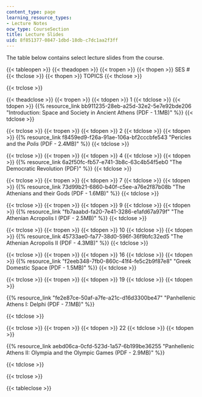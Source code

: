 ```yaml
---
content_type: page
learning_resource_types:
- Lecture Notes
ocw_type: CourseSection
title: Lecture Slides
uid: 8f851377-0847-1dbd-18db-c7dc1aa2f3ff
---
```


The table below contains select lecture slides from the course.

{{< tableopen >}}
{{< theadopen >}}
{{< tropen >}}
{{< thopen >}}
SES #
{{< thclose >}}
{{< thopen >}}
TOPICS
{{< thclose >}}

{{< trclose >}}

{{< theadclose >}}
{{< tropen >}}
{{< tdopen >}}
1
{{< tdclose >}}
{{< tdopen >}}
{{% resource_link bb911235-28eb-a25d-32e2-5e7e92bde206 "Introduction: Space and Society in Ancient Athens (PDF - 1.1MB)" %}}
{{< tdclose >}}

{{< trclose >}}
{{< tropen >}}
{{< tdopen >}}
2
{{< tdclose >}}
{{< tdopen >}}
{{% resource_link f8459ed9-f26a-91ae-106a-bf2cccbfe543 "Pericles and the _Polis_ (PDF - 2.4MB)" %}}
{{< tdclose >}}

{{< trclose >}}
{{< tropen >}}
{{< tdopen >}}
4
{{< tdclose >}}
{{< tdopen >}}
{{% resource_link 6a2f50fc-fb57-e741-3b8c-63c4b54f5eb0 "The Democratic Revolution (PDF)" %}}
{{< tdclose >}}

{{< trclose >}}
{{< tropen >}}
{{< tdopen >}}
7
{{< tdclose >}}
{{< tdopen >}}
{{% resource_link 73d99b21-6860-b40f-c5ee-a76e2f87b08b "The Athenians and their Gods (PDF - 1.6MB)" %}}
{{< tdclose >}}

{{< trclose >}}
{{< tropen >}}
{{< tdopen >}}
9
{{< tdclose >}}
{{< tdopen >}}
{{% resource_link "fb7aaabd-fa20-7e41-3286-e1afd67a979f" "The Athenian Acropolis I (PDF - 2.5MB)" %}}
{{< tdclose >}}

{{< trclose >}}
{{< tropen >}}
{{< tdopen >}}
10
{{< tdclose >}}
{{< tdopen >}}
{{% resource_link 45733ae0-fa77-38d0-596f-36f9bfc32ed5 "The Athenian Acropolis II (PDF - 4.3MB)" %}}
{{< tdclose >}}

{{< trclose >}}
{{< tropen >}}
{{< tdopen >}}
16
{{< tdclose >}}
{{< tdopen >}}
{{% resource_link "f2eeb348-7fb0-860c-41f4-fe5c2b9f87e8" "Greek Domestic Space (PDF - 1.5MB)" %}}
{{< tdclose >}}

{{< trclose >}}
{{< tropen >}}
{{< tdopen >}}
19
{{< tdclose >}}
{{< tdopen >}}


{{% resource_link "fe2e87ce-50af-a7fe-a21c-d16d3300be47" "Panhellenic Athens I: Delphi (PDF - 7.1MB)" %}}


{{< tdclose >}}

{{< trclose >}}
{{< tropen >}}
{{< tdopen >}}
22
{{< tdclose >}}
{{< tdopen >}}


{{% resource_link aebd06ca-0cfd-523d-1a57-6b199be36255 "Panhellenic Athens II: Olympia and the Olympic Games (PDF - 2.9MB)" %}}


{{< tdclose >}}

{{< trclose >}}

{{< tableclose >}}